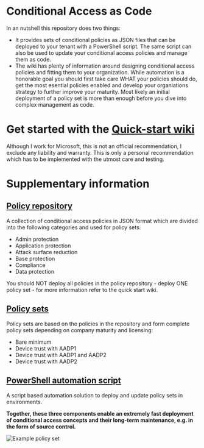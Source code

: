 # Conditional Access as Code

In an nutshell this repository does two things:
* It provides sets of conditional policies as JSON files that can be deployed to your tenant with a PowerShell script. The same script can also be used to update your conditional access policies and manage them as code.
* The wiki has plenty of information around designing conditional access policies and fitting them to your organization. While automation is a honorable goal you should first take care WHAT your policies should do, get the most esential policies enabled and develop your organiations strategy to further improve your maturity. Most likely an initial deployment of a policy set is more than enough before you dive into complex management as code.

# Get started with the [Quick-start wiki](https://github.com/AlexFilipin/ConditionalAccess/wiki#quick-start)

Although I work for Microsoft, this is not an official recommendation, I exclude any liability and warranty. This is only a personal recommendation which has to be implemented with the utmost care and testing.

# Supplementary information

## [Policy repository](https://github.com/AlexFilipin/ConditionalAccess/tree/master/PolicyRepository)
A collection of conditional access policies in JSON format which are divided into the following categories and used for policy sets:
* Admin protection
* Application protection
* Attack surface reduction
* Base protection
* Compliance
* Data protection

You should NOT deploy all policies in the policy repository - deploy ONE policy set - for more information refer to the quick start wiki.

## [Policy sets](https://github.com/AlexFilipin/ConditionalAccess/tree/master/PolicySets)
Policy sets are based on the policies in the repository and form complete policy sets depending on company maturity and licensing:
* Bare minimum
* Device trust with AADP1
* Device trust with AADP1 and AADP2
* Device trust with AADP2

## [PowerShell automation script](https://github.com/AlexFilipin/ConditionalAccess/blob/master/Deploy-Policies.ps1)
A script based automation solution to deploy and update policy sets in environments.

**Together, these three components enable an extremely fast deployment of conditional access concepts and their long-term maintenance, e.g. in the form of source control.**

![Example policy set](https://i.imgur.com/9EfsHNk.png)
